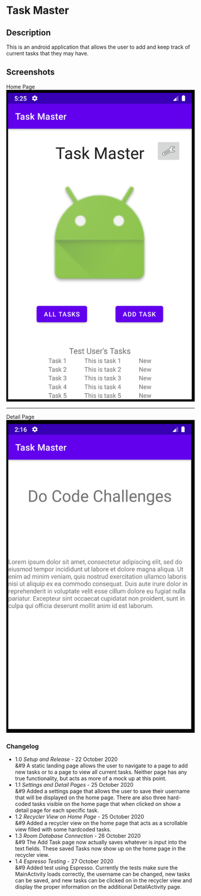 # Task Master

## Description
This is an android application that allows the user to add and keep track of current tasks that they may have.

## Screenshots
Home Page
![Home Page](./screenshots/home-page-lab-28.png)

<hr>

Detail Page
![Detail Page](./screenshots/detail-page-lab-27.png)

### Changelog
- 1.0 *Setup and Release* - 22 October 2020<br>
&#9 A static landing page allows the user to navigate to a page to add new tasks or to a page to view all current tasks. Neither page has any true functionality, but acts as more of a mock up at this point.
- 1.1 *Settings and Detail Pages* - 25 October 2020<br>
&#9 Added a settings page that allows the user to save their username that will be displayed on the home page. There are also three hard-coded tasks visible on the home page that when clicked on show a detail page for each specific task.
- 1.2 *Recycler View on Home Page* - 25 October 2020<br>
&#9 Added a recycler view on the home page that acts as a scrollable view filled with some hardcoded tasks.
- 1.3 *Room Database Connection* - 26 October 2020<br>
&#9 The Add Task page now actually saves whatever is input into the text fields. These saved Tasks now show up on the home page in the recycler view.
- 1.4 *Espresso Testing* - 27 October 2020<br>
&#9 Added test using Espresso. Currently the tests make sure the MainActivity loads correctly, the username can be changed, new tasks can be saved, and new tasks can be clicked on in the recycler view and display the proper information on the additional DetailActivity page.